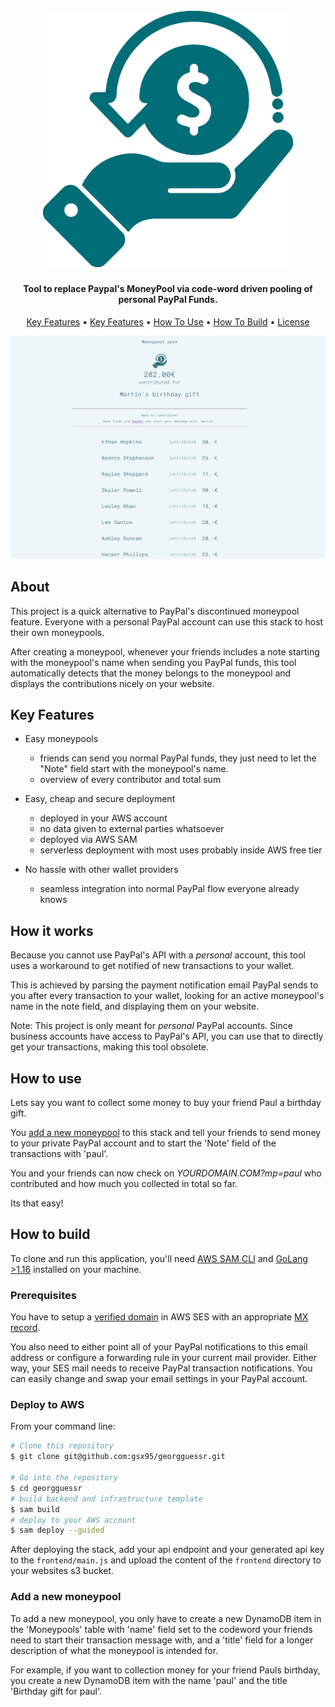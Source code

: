 
<h1 align="center">
  <br>
  <a href="https://github.com/gsx95/georgguessr"><img src="./doc/logo.png" alt="M" width="400"></a>
</h1>

<h4 align="center">Tool to replace Paypal's MoneyPool via code-word driven pooling of personal PayPal Funds.</h4>
<p align="center">
</p>

<p align="center">
  <a href="#key-features">Key Features</a> •
  <a href="#how-it-works">Key Features</a> •
  <a href="#how-to-use">How To Use</a> •
  <a href="#how-to-build">How To Build</a> •
  <a href="#license">License</a>
</p>
<p align="center">
<img src="./doc/demo.png" alt="Demo" width="600" style="border-radius:5px"/>
</p>

## About

This project is a quick alternative to PayPal's discontinued moneypool feature. Everyone with a personal PayPal account can use this stack to host their own moneypools.

After creating a moneypool, whenever your friends includes a note starting with the moneypool's name when sending you PayPal funds, this tool automatically detects that the money belongs to the moneypool and displays the contributions nicely on your website.

## Key Features

* Easy moneypools
  - friends can send you normal PayPal funds, they just need to let the "Note" field start with the moneypool's name.
  - overview of every contributor and total sum
 
* Easy, cheap and secure deployment
  - deployed in your AWS account
  - no data given to external parties whatsoever
  - deployed via AWS SAM
  - serverless deployment with most uses probably inside AWS free tier

* No hassle with other wallet providers
  - seamless integration into normal PayPal flow everyone already knows
  
## How it works

Because you cannot use PayPal's API with a _personal_ account, this tool uses a workaround to get notified of new transactions to your wallet. 

This is achieved by parsing the payment notification email PayPal sends to you after every transaction to your wallet, looking for an active moneypool's name in the note field, and displaying them on your website.

Note: This project is only meant for _personal_ PayPal accounts. Since business accounts have access to PayPal's API, you can use that to directly get your transactions, making this tool obsolete.


## How to use

Lets say you want to collect some money to buy your friend Paul a birthday gift. 

You [add a new moneypool](#add-a-new-moneypool") to this stack and tell your friends to send money to your private PayPal account and to start the 'Note' field of the transactions with 'paul'.

You and your friends can now check on _YOURDOMAIN.COM?mp=paul_ who contributed and how much you collected in total so far.

Its that easy!

## How to build

To clone and run this application, you'll need [AWS SAM CLI](https://docs.aws.amazon.com/serverless-application-model/latest/developerguide/serverless-sam-cli-install.html) and [GoLang >1.16](https://golang.org) installed on your machine. 

### Prerequisites

You have to setup a [verified domain](https://docs.aws.amazon.com/ses/latest/DeveloperGuide/receiving-email-verification.html) in AWS SES with an appropriate [MX record](https://docs.aws.amazon.com/ses/latest/DeveloperGuide/receiving-email-mx-record.html).

You also need to either point all of your PayPal notifications to this email address or configure a forwarding rule in your current mail provider. Either way, your SES mail needs to receive PayPal transaction notifications. You can easily change and swap your email settings in your PayPal account.
### Deploy to AWS

From your command line:

```bash
# Clone this repository
$ git clone git@github.com:gsx95/georgguessr.git

# Go into the repository
$ cd georgguessr
# build backend and infrastructure template
$ sam build
# deploy to your AWS account
$ sam deploy --guided

```

After deploying the stack, add your api endpoint and your generated api key to the `frontend/main.js` and upload the content of the `frontend` directory to your websites s3 bucket.

### Add a new moneypool

To add a new moneypool, you only have to create a new DynamoDB item in the 'Moneypools' table with 'name' field set to the codeword your friends need to start their transaction message with, and a 'title' field for a longer description of what the moneypool is intended for.

For example, if you want to collection money for your friend Pauls birthday, you create a new DynamoDB item with the name 'paul' and the title 'Birthday gift for paul'.

